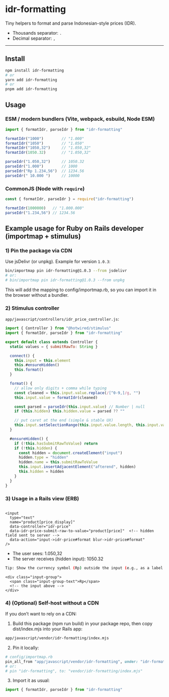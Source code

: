 # idr-formatting

Tiny helpers to format and parse Indonesian-style prices (IDR).

- Thousands separator: `.`
- Decimal separator: `,`

---

## Install

```sh
npm install idr-formatting
# or
yarn add idr-formatting
# or
pnpm add idr-formatting
```

## Usage
### ESM / modern bundlers (Vite, webpack, esbuild, Node ESM)

```js
import { formatIdr, parseIdr } from "idr-formatting"

formatIdr("1000")        // "1.000"
formatIdr("1050")        // "1.050"
formatIdr("1050,32")     // "1.050,32"
formatIdr(1050.32)       // "1.050,32"

parseIdr("1.050,32")     // 1050.32
parseIdr("1.000")        // 1000
parseIdr("Rp 1.234,56")  // 1234.56
parseIdr(" 10.000 ")     // 10000
```

### CommonJS (Node with `require`)

```js
const { formatIdr, parseIdr } = require("idr-formatting")

formatIdr(1000000)   // "1.000.000"
parseIdr("1.234,56") // 1234.56
```


## Example usage for Ruby on Rails developer (importmap + stimulus)

### 1) Pin the package via CDN

Use jsDelivr (or unpkg). Example for version `1.0.3`:

```bash
bin/importmap pin idr-formatting@1.0.3 --from jsdelivr
# or:
# bin/importmap pin idr-formatting@1.0.3 --from unpkg
```

This will add the mapping to config/importmap.rb, so you can import it in the browser without a bundler.

### 2) Stimulus controller
`app/javascript/controllers/idr_price_controller.js`:

```js
import { Controller } from "@hotwired/stimulus"
import { formatIdr, parseIdr } from "idr-formatting"

export default class extends Controller {
  static values = { submitRawTo: String }

  connect() {
    this.input = this.element
    this.#ensureHidden()
    this.format()
  }

  format() {
    // allow only digits + comma while typing
    const cleaned = this.input.value.replace(/[^0-9,]/g, "")
    this.input.value = formatIdr(cleaned)

    const parsed = parseIdr(this.input.value) // Number | null
    if (this.hidden) this.hidden.value = parsed ?? ""

    // put caret at the end (simple & stable UX)
    this.input.setSelectionRange(this.input.value.length, this.input.value.length)
  }

  #ensureHidden() {
    if (!this.hasSubmitRawToValue) return
    if (!this.hidden) {
      const hidden = document.createElement("input")
      hidden.type = "hidden"
      hidden.name = this.submitRawToValue
      this.input.insertAdjacentElement("afterend", hidden)
      this.hidden = hidden
    }
  }
}
```

### 3) Usage in a Rails view (ERB)
```erb

<input
  type="text"
  name="product[price_display]"
  data-controller="idr-price"
  data-idr-price-submit-raw-to-value="product[price]"  <!-- hidden field sent to server -->
  data-action="input->idr-price#format blur->idr-price#format"
/>
```
- The user sees: 1.050,32
- The server receives (hidden input): 1050.32

```bash
Tip: Show the currency symbol (Rp) outside the input (e.g., as a label or addon) instead of inside the value, so the caret position isn’t affected.
```

```erb
<div class="input-group">
  <span class="input-group-text">Rp</span>
  <!-- the input above -->
</div>
```

### 4) (Optional) Self-host without a CDN

If you don’t want to rely on a CDN:

1. Build this package (npm run build) in your package repo, then copy dist/index.mjs into your Rails app:

```bash
app/javascript/vendor/idr-formatting/index.mjs
```

2. Pin it locally:
```rb
# config/importmap.rb
pin_all_from "app/javascript/vendor/idr-formatting", under: "idr-formatting"
# or:
# pin "idr-formatting", to: "vendor/idr-formatting/index.mjs"
```

3. Import it as usual:
```js
import { formatIdr, parseIdr } from "idr-formatting"
```

